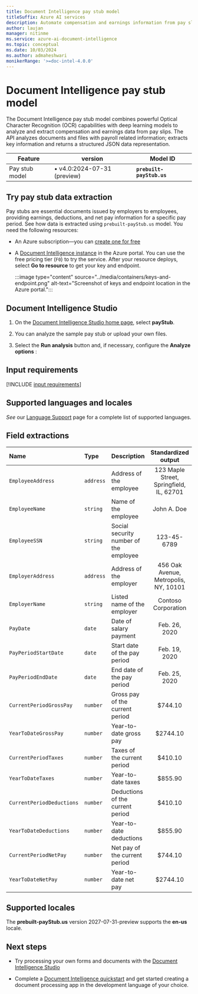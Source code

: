 ```yaml
---
title: Document Intelligence pay stub model
titleSuffix: Azure AI services
description: Automate compensation and earnings information from pay slips and stubs.
author: laujan
manager: nitinme
ms.service: azure-ai-document-intelligence
ms.topic: conceptual
ms.date: 10/03/2024
ms.author: admaheshwari
monikerRange: '>=doc-intel-4.0.0'
---
```


<!-- markdownlint-disable MD033 -->

# Document Intelligence pay stub model

The Document Intelligence pay stub model combines powerful Optical Character Recognition (OCR) capabilities with deep learning models to analyze and extract compensation and earnings data from pay slips. The API analyzes documents and files with payroll related information; extracts key information and returns a structured JSON data representation.

| Feature   | version| Model ID |
|----------  |---------|--------|
|Pay stub model|&bullet; v4.0:2024-07-31 (preview)|**`prebuilt-payStub.us`**|

## Try pay stub data extraction

Pay stubs are essential documents issued by employers to employees, providing earnings, deductions, and net pay information for a specific pay period. See how data is extracted using `prebuilt-payStub.us` model. You need the following resources:

* An Azure subscription—you can [create one for free](https://azure.microsoft.com/free/cognitive-services/)

* A [Document Intelligence instance](https://portal.azure.com/#create/Microsoft.CognitiveServicesFormRecognizer) in the Azure portal. You can use the free pricing tier (`F0`) to try the service. After your resource deploys, select **Go to resource** to get your key and endpoint.

    :::image type="content" source="../media/containers/keys-and-endpoint.png" alt-text="Screenshot of keys and endpoint location in the Azure portal.":::

## Document Intelligence Studio

1. On the [Document Intelligence Studio home page](https://documentintelligence.ai.azure.com/studio), select **payStub**.

1. You can analyze the sample pay stub or upload your own files.

1. Select the **Run analysis** button and, if necessary, configure the **Analyze options** :

## Input requirements

[!INCLUDE [input requirements](../includes/input-requirements.md)]

## Supported languages and locales

*See* our [Language Support](../language-support/prebuilt.md) page for a complete list of supported languages.

## Field extractions

|Name| Type | Description |Standardized output |
|:-----|:----|:----|:----:|
|`EmployeeAddress`|`address`|Address of the employee|123 Maple Street, Springfield, IL, 62701|
|`EmployeeName`|`string`|Name of the employee|John A. Doe|
|`EmployeeSSN`|`string`|Social security number of the employee|123-45-6789|
|`EmployerAddress`|`address`|Address of the employer|456 Oak Avenue, Metropolis, NY, 10101|
|`EmployerName`|`string`|Listed name of the employer|Contoso Corporation|
|`PayDate`|`date`|Date of salary payment|Feb. 26, 2020|
|`PayPeriodStartDate`|`date`|Start date of the pay period|Feb. 19, 2020|
|`PayPeriodEndDate`|`date`|End date of the pay period|Feb. 25, 2020|
|`CurrentPeriodGrossPay`|`number`|Gross pay of the current period|$744.10|
|`YearToDateGrossPay`|`number`|Year-to-date gross pay|$2744.10|
|`CurrentPeriodTaxes`|`number`|Taxes of the current period|$410.10|
|`YearToDateTaxes`|`number`|Year-to-date taxes|$855.90|
|`CurrentPeriodDeductions`|`number`|Deductions of the current period|$410.10|
|`YearToDateDeductions`|`number`|Year-to-date deductions|$855.90|
|`CurrentPeriodNetPay`|`number`|Net pay of the current period|$744.10|
|`YearToDateNetPay`|`number`|Year-to-date net pay|$2744.10|

## Supported locales

The **prebuilt-payStub.us** version 2027-07-31-preview supports the **en-us** locale.

## Next steps

* Try processing your own forms and documents with the [Document Intelligence Studio](https://formrecognizer.appliedai.azure.com/studio)

* Complete a [Document Intelligence quickstart](../quickstarts/get-started-sdks-rest-api.md?view=doc-intel-3.0.0&preserve-view=true) and get started creating a document processing app in the development language of your choice.
